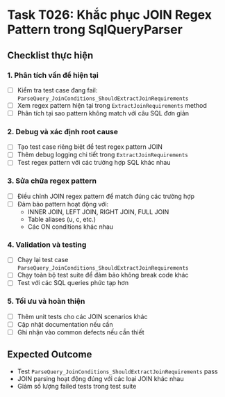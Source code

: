 # Task T026: Khắc phục JOIN Regex Pattern trong SqlQueryParser

## Checklist thực hiện

### 1. Phân tích vấn đề hiện tại
- [ ] Kiểm tra test case đang fail: `ParseQuery_JoinConditions_ShouldExtractJoinRequirements`
- [ ] Xem regex pattern hiện tại trong `ExtractJoinRequirements` method
- [ ] Phân tích tại sao pattern không match với câu SQL đơn giản

### 2. Debug và xác định root cause
- [ ] Tạo test case riêng biệt để test regex pattern JOIN
- [ ] Thêm debug logging chi tiết trong `ExtractJoinRequirements`
- [ ] Test regex pattern với các trường hợp SQL khác nhau

### 3. Sửa chữa regex pattern
- [ ] Điều chỉnh JOIN regex pattern để match đúng các trường hợp
- [ ] Đảm bảo pattern hoạt động với:
  - INNER JOIN, LEFT JOIN, RIGHT JOIN, FULL JOIN
  - Table aliases (u, c, etc.)
  - Các ON conditions khác nhau

### 4. Validation và testing
- [ ] Chạy lại test case `ParseQuery_JoinConditions_ShouldExtractJoinRequirements`
- [ ] Chạy toàn bộ test suite để đảm bảo không break code khác
- [ ] Test với các SQL queries phức tạp hơn

### 5. Tối ưu và hoàn thiện
- [ ] Thêm unit tests cho các JOIN scenarios khác
- [ ] Cập nhật documentation nếu cần
- [ ] Ghi nhận vào common defects nếu cần thiết

## Expected Outcome
- Test `ParseQuery_JoinConditions_ShouldExtractJoinRequirements` pass
- JOIN parsing hoạt động đúng với các loại JOIN khác nhau
- Giảm số lượng failed tests trong test suite 
